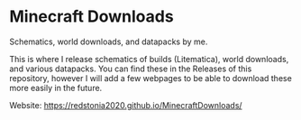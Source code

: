 # Minecraft Downloads
Schematics, world downloads, and datapacks by me.

This is where I release schematics of builds (Litematica), world downloads, and various datapacks. You can find these in the Releases of this repository, however I will add a few webpages to be able to download these more easily in the future.

Website: https://redstonia2020.github.io/MinecraftDownloads/
